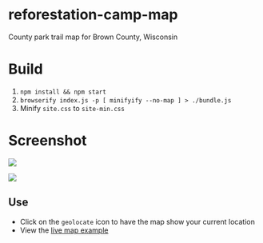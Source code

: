 # reforestation-camp-map
County park trail map for Brown County, Wisconsin 

# Build

1. `npm install && npm start`
2. `browserify index.js -p [ minifyify --no-map ] > ./bundle.js`
3. Minify `site.css` to `site-min.css`

# Screenshot

![](https://cl.ly/0a2K081O3y2J/download/Screen%20Recording%202016-12-25%20at%2009.04%20PM.gif)

![](https://cl.ly/370S2V0f0l38/download/Image%202016-12-25%20at%209.03.36%20PM.png)


## Use

* Click on the `geolocate` icon to have the map show your current location
* View the [live map example](http://bl.ocks.org/ryanbaumann/raw/8fee54a62b06b872ca7ac39e1f63ddc6/f879b9875acc233fd3c41812aa8d3c7f7e609376/#13.5/44.6675/-88.0833)


